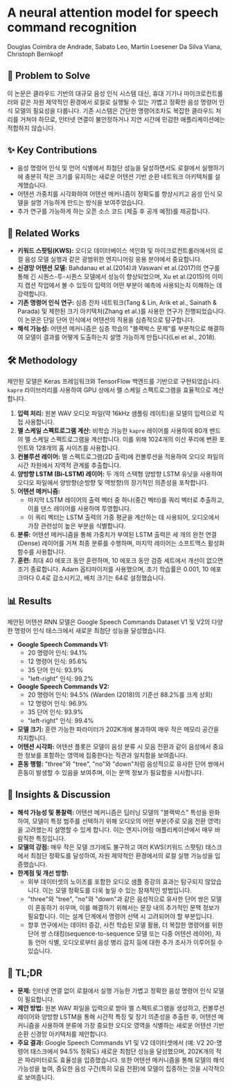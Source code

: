 # A neural attention model for speech command recognition

Douglas Coimbra de Andrade, Sabato Leo, Martin Loesener Da Silva Viana, Christoph Bernkopf

## 🧩 Problem to Solve

이 논문은 클라우드 기반의 대규모 음성 인식 시스템 대신, 휴대 기기나 마이크로컨트롤러와 같은 자원 제약적인 환경에서 로컬로 실행될 수 있는 가볍고 정확한 음성 명령어 인식 모델의 필요성을 다룹니다. 기존 시스템은 간단한 명령어조차도 복잡한 클라우드 처리를 거쳐야 하므로, 인터넷 연결이 불안정하거나 지연 시간에 민감한 애플리케이션에는 적합하지 않습니다.

## ✨ Key Contributions

- 음성 명령어 인식 및 언어 식별에서 최첨단 성능을 달성하면서도 로컬에서 실행하기에 충분히 작은 크기를 유지하는 새로운 어텐션 기반 순환 네트워크 아키텍처를 설계했습니다.
- 어텐션 가중치를 시각화하여 어텐션 메커니즘이 정확도를 향상시키고 음성 인식 모델을 설명 가능하게 만드는 방식을 보여주었습니다.
- 추가 연구를 가능하게 하는 오픈 소스 코드 (제출 후 공개 예정)를 제공합니다.

## 📎 Related Works

- **키워드 스팟팅(KWS):** 오디오 데이터베이스 색인화 및 마이크로컨트롤러에서의 로컬 음성 모델 실행과 같은 광범위한 엔지니어링 응용 분야에서 중요합니다.
- **신경망 어텐션 모델:** Bahdanau et al.(2014)과 Vaswani et al.(2017)의 연구를 통해 긴 시퀀스-투-시퀀스 모델에서 성능이 향상되었으며, Xu et al.(2015)의 이미지 캡션 작업에서 볼 수 있듯이 입력의 어떤 부분이 예측에 사용되는지 이해하는 데 강력합니다.
- **기존 명령어 인식 연구:** 심층 잔차 네트워크(Tang & Lin, Arik et al., Sainath & Parada) 및 제한된 크기 아키텍처(Zhang et al.)를 사용한 연구가 진행되었습니다. 이 논문은 단일 단어 인식에서 어텐션의 적용을 심층적으로 탐구합니다.
- **해석 가능성:** 어텐션 메커니즘은 심층 학습의 "블랙박스 문제"를 부분적으로 해결하여 모델이 결과를 어떻게 도출하는지 설명 가능하게 만듭니다(Lei et al., 2018).

## 🛠️ Methodology

제안된 모델은 Keras 프레임워크와 TensorFlow 백엔드를 기반으로 구현되었습니다. `kapre` 라이브러리를 사용하여 GPU 상에서 멜 스케일 스펙트로그램을 효율적으로 계산합니다.

1. **입력 처리:** 원본 WAV 오디오 파일(약 $16\text{kHz}$ 샘플링 레이트)을 모델의 입력으로 직접 사용합니다.
2. **멜 스케일 스펙트로그램 계산:** 비학습 가능한 `kapre` 레이어를 사용하여 $80$개 밴드의 멜 스케일 스펙트로그램을 계산합니다. 이를 위해 $1024$개의 이산 푸리에 변환 포인트와 $128$개의 홉 사이즈를 사용합니다.
3. **컨볼루션 레이어:** 멜 스펙트로그램(2D 출력)에 컨볼루션을 적용하여 오디오 파일의 시간 차원에서 지역적 관계를 추출합니다.
4. **양방향 LSTM (Bi-LSTM) 레이어:** 두 개의 스택형 양방향 LSTM 유닛을 사용하여 오디오 파일에서 양방향(순방향 및 역방향)의 장기적인 의존성을 포착합니다.
5. **어텐션 메커니즘:**
   - 마지막 LSTM 레이어의 출력 벡터 중 하나(중간 벡터)를 쿼리 벡터로 추출하고, 이를 댄스 레이어를 사용하여 투영합니다.
   - 이 쿼리 벡터는 LSTM 출력의 가중 평균을 계산하는 데 사용되어, 오디오에서 가장 관련성이 높은 부분을 식별합니다.
6. **분류:** 어텐션 메커니즘을 통해 가중치가 부여된 LSTM 출력은 세 개의 완전 연결(Dense) 레이어를 거쳐 최종 분류를 수행하며, 마지막 레이어는 소프트맥스 활성화 함수를 사용합니다.
7. **훈련:** 최대 $40$ 에포크 동안 훈련하며, $10$ 에포크 동안 검증 세트에서 개선이 없으면 조기 종료합니다. Adam 옵티마이저를 사용했으며, 초기 학습률은 $0.001$, $10$ 에포크마다 $0.4$로 감소시키고, 배치 크기는 $64$로 설정했습니다.

## 📊 Results

제안된 어텐션 RNN 모델은 Google Speech Commands Dataset V1 및 V2의 다양한 명령어 인식 태스크에서 새로운 최첨단 성능을 달성했습니다.

- **Google Speech Commands V1:**
  - $20$ 명령어 인식: $94.1\%$
  - $12$ 명령어 인식: $95.6\%$
  - $35$ 단어 인식: $93.9\%$
  - "left-right" 인식: $99.2\%$
- **Google Speech Commands V2:**
  - $20$ 명령어 인식: $94.5\%$ (Warden (2018)의 기준선 $88.2\%$를 크게 상회)
  - $12$ 명령어 인식: $96.9\%$
  - $35$ 단어 인식: $93.9\%$
  - "left-right" 인식: $99.4\%$
- **모델 크기:** 훈련 가능한 파라미터가 $202\text{K}$개에 불과하여 매우 작은 메모리 공간을 차지합니다.
- **어텐션 시각화:** 어텐션 플롯은 모델이 음성 분류 시 모음 전환과 같이 음성에서 중요한 정보를 포함하는 영역에 집중한다는 직관과 일치함을 보여줍니다.
- **혼동 행렬:** "three"와 "tree", "no"와 "down"처럼 음성적으로 유사한 단어 쌍에서 혼동이 발생할 수 있음을 보여주며, 이는 문맥 정보가 필요함을 시사합니다.

## 🧠 Insights & Discussion

- **해석 가능성 및 통찰력:** 어텐션 메커니즘은 딥러닝 모델의 "블랙박스" 특성을 완화하여, 모델이 특정 범주를 선택하기 위해 오디오의 어떤 부분(주로 모음 전환 영역)을 고려했는지 설명할 수 있게 합니다. 이는 엔지니어링 애플리케이션에서 매우 바람직한 특징입니다.
- **모델의 강점:** 매우 작은 모델 크기에도 불구하고 여러 KWS(키워드 스팟팅) 태스크에서 최첨단 정확도를 달성하여, 자원 제약적인 환경에서의 로컬 실행 가능성을 입증했습니다.
- **한계점 및 개선 방향:**
  - 외부 데이터셋의 노이즈를 포함한 오디오 샘플 증강의 효과는 탐구되지 않았습니다. 이는 모델 정확도를 더욱 높일 수 있는 잠재적인 방법입니다.
  - "three"와 "tree", "no"와 "down"과 같은 음성적으로 유사한 단어 쌍은 모델이 혼동하기 쉬우며, 이를 해결하기 위해서는 문장 내의 추가적인 문맥 정보가 필요합니다. 이는 설계 단계에서 명령어 선택 시 고려되어야 할 부분입니다.
  - 향후 연구에서는 데이터 증강, 사전 학습된 모델 활용, 더 복잡한 명령어를 위한 단어 쌍 스태킹(sequence-to-sequence 모델 또는 다중 어텐션 레이어), 자동 언어 식별, 오디오로부터 음성 병리 감지 등에 대한 추가 조사가 이루어질 수 있습니다.

## 📌 TL;DR

- **문제:** 인터넷 연결 없이 로컬에서 실행 가능한 가볍고 정확한 음성 명령어 인식 모델이 필요합니다.
- **제안 방법:** 원본 WAV 파일을 입력으로 받아 멜 스펙트로그램을 생성하고, 컨볼루션 레이어와 양방향 LSTM을 통해 시간적 특징 및 장기 의존성을 추출한 후, 어텐션 메커니즘을 사용하여 분류에 가장 중요한 오디오 영역을 식별하는 새로운 어텐션 기반 순환 신경망 아키텍처를 제안합니다.
- **주요 결과:** Google Speech Commands V1 및 V2 데이터셋에서 (예: V2 20-명령어 태스크에서 $94.5\%$ 정확도) 새로운 최첨단 성능을 달성했으며, $202\text{K}$개의 적은 파라미터로도 효율성을 입증했습니다. 또한 어텐션 메커니즘을 통해 모델의 해석 가능성을 높여, 중요한 음성 구간(특히 모음 전환)에 모델이 집중하는 것을 시각적으로 보여줍니다.
